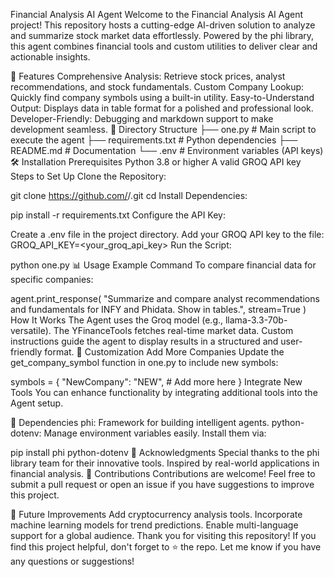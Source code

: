 Financial Analysis AI Agent
Welcome to the Financial Analysis AI Agent project! This repository hosts a cutting-edge AI-driven solution to analyze and summarize stock market data effortlessly. Powered by the phi library, this agent combines financial tools and custom utilities to deliver clear and actionable insights.

🚀 Features
Comprehensive Analysis: Retrieve stock prices, analyst recommendations, and stock fundamentals.
Custom Company Lookup: Quickly find company symbols using a built-in utility.
Easy-to-Understand Output: Displays data in table format for a polished and professional look.
Developer-Friendly: Debugging and markdown support to make development seamless.
📂 Directory Structure
├── one.py               # Main script to execute the agent
├── requirements.txt     # Python dependencies
├── README.md            # Documentation
└── .env                 # Environment variables (API keys)
🛠️ Installation
Prerequisites
Python 3.8 or higher
A valid GROQ API key
Steps to Set Up
Clone the Repository:

git clone https://github.com/<your-username>/<your-repo-name>.git
cd <your-repo-name>
Install Dependencies:

pip install -r requirements.txt
Configure the API Key:

Create a .env file in the project directory.
Add your GROQ API key to the file:
GROQ_API_KEY=<your_groq_api_key>
Run the Script:

python one.py
📊 Usage
Example Command
To compare financial data for specific companies:

agent.print_response(
    "Summarize and compare analyst recommendations and fundamentals for INFY and Phidata. Show in tables.",
    stream=True
)
How It Works
The Agent uses the Groq model (e.g., llama-3.3-70b-versatile).
The YFinanceTools fetches real-time market data.
Custom instructions guide the agent to display results in a structured and user-friendly format.
🧰 Customization
Add More Companies
Update the get_company_symbol function in one.py to include new symbols:

symbols = {
    "NewCompany": "NEW",
    # Add more here
}
Integrate New Tools
You can enhance functionality by integrating additional tools into the Agent setup.

🔗 Dependencies
phi: Framework for building intelligent agents.
python-dotenv: Manage environment variables easily.
Install them via:

pip install phi python-dotenv
🌟 Acknowledgments
Special thanks to the phi library team for their innovative tools.
Inspired by real-world applications in financial analysis.
🤝 Contributions
Contributions are welcome! Feel free to submit a pull request or open an issue if you have suggestions to improve this project.

🎯 Future Improvements
Add cryptocurrency analysis tools.
Incorporate machine learning models for trend predictions.
Enable multi-language support for a global audience.
Thank you for visiting this repository! If you find this project helpful, don't forget to ⭐ the repo. Let me know if you have any questions or suggestions!
